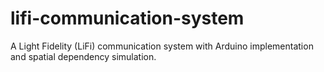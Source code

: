 # lifi-communication-system
A Light Fidelity (LiFi) communication system with Arduino implementation and spatial dependency simulation.
